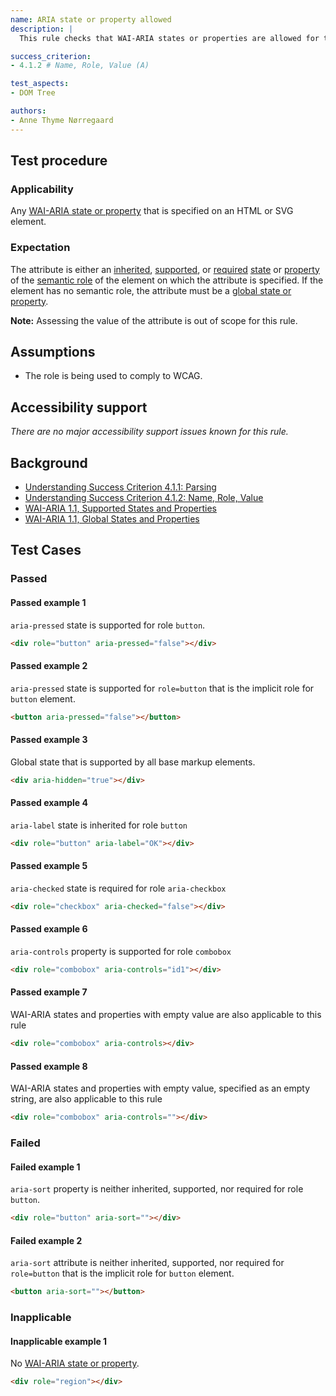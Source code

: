 ```yaml
---
name: ARIA state or property allowed
description: | 
  This rule checks that WAI-ARIA states or properties are allowed for the element they are specified on.

success_criterion:
- 4.1.2 # Name, Role, Value (A)

test_aspects:
- DOM Tree

authors:
- Anne Thyme Nørregaard
---
```


## Test procedure

### Applicability

Any [WAI-ARIA state or property](https://www.w3.org/TR/wai-aria-1.1/#state_prop_def) that is specified on an HTML or SVG element.

### Expectation

The attribute is either an [inherited](https://www.w3.org/TR/wai-aria/#inheritedattributes), [supported](https://www.w3.org/TR/wai-aria/#supportedState), or [required](https://www.w3.org/TR/wai-aria/#requiredState) [state](https://www.w3.org/TR/wai-aria/#dfn-state) or [property](https://www.w3.org/TR/wai-aria/#dfn-property) of the [semantic role](#semantic-role) of the element on which the attribute is specified. If the element has no semantic role, the attribute must be a [global state or property](https://www.w3.org/TR/wai-aria-1.1/#global_states).

**Note:** Assessing the value of the attribute is out of scope for this rule.

## Assumptions

- The role is being used to comply to WCAG.

## Accessibility support

*There are no major accessibility support issues known for this rule.*

## Background

- [Understanding Success Criterion 4.1.1: Parsing](https://www.w3.org/WAI/WCAG21/Understanding/parsing.html)
- [Understanding Success Criterion 4.1.2: Name, Role, Value
](https://www.w3.org/WAI/WCAG21/Understanding/name-role-value.html)
- [WAI-ARIA 1.1, Supported States and Properties](https://www.w3.org/TR/wai-aria-1.1/#states_and_properties)
- [WAI-ARIA 1.1, Global States and Properties](https://www.w3.org/TR/wai-aria-1.1/#global_states)

## Test Cases

### Passed

#### Passed example 1

`aria-pressed` state is supported for role `button`.

```html
<div role="button" aria-pressed="false"></div>
```

#### Passed example 2

`aria-pressed` state is supported for `role=button` that is the implicit role for `button` element.

```html
<button aria-pressed="false"></button>
```

#### Passed example 3

Global state that is supported by all base markup elements.

```html
<div aria-hidden="true"></div>
```

#### Passed example 4

`aria-label` state is inherited for role `button`

```html
<div role="button" aria-label="OK"></div>
```

#### Passed example 5

`aria-checked` state is required for role `aria-checkbox`

```html
<div role="checkbox" aria-checked="false"></div>
```

#### Passed example 6

`aria-controls` property is supported for role `combobox`

```html
<div role="combobox" aria-controls="id1"></div>
```

#### Passed example 7

WAI-ARIA states and properties with empty value are also applicable to this rule

```html
<div role="combobox" aria-controls></div>
```

#### Passed example 8

WAI-ARIA states and properties with empty value, specified as an empty string, are also applicable to this rule

```html
<div role="combobox" aria-controls=""></div>
```

### Failed

#### Failed example 1

`aria-sort` property is neither inherited, supported, nor required for role `button`.

```html
<div role="button" aria-sort=""></div>
```

#### Failed example 2

`aria-sort` attribute is neither inherited, supported, nor required for `role=button` that is the implicit role for `button` element.

```html
<button aria-sort=""></button>
```

### Inapplicable

#### Inapplicable example 1

No [WAI-ARIA state or property](https://www.w3.org/TR/wai-aria-1.1/#state_prop_def).

```html
<div role="region"></div>
```

